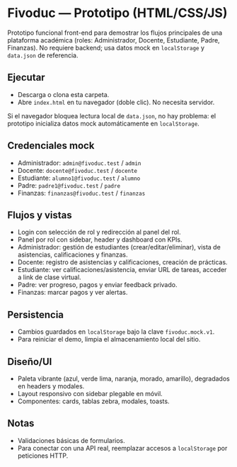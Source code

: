 # Fivoduc — Prototipo (HTML/CSS/JS)

Prototipo funcional front-end para demostrar los flujos principales de una plataforma académica (roles: Administrador, Docente, Estudiante, Padre, Finanzas). No requiere backend; usa datos mock en `localStorage` y `data.json` de referencia.

## Ejecutar
- Descarga o clona esta carpeta.
- Abre `index.html` en tu navegador (doble clic). No necesita servidor.

Si el navegador bloquea lectura local de `data.json`, no hay problema: el prototipo inicializa datos mock automáticamente en `localStorage`.

## Credenciales mock
- Administrador: `admin@fivoduc.test` / `admin`
- Docente: `docente@fivoduc.test` / `docente`
- Estudiante: `alumno1@fivoduc.test` / `alumno`
- Padre: `padre1@fivoduc.test` / `padre`
- Finanzas: `finanzas@fivoduc.test` / `finanzas`

## Flujos y vistas
- Login con selección de rol y redirección al panel del rol.
- Panel por rol con sidebar, header y dashboard con KPIs.
- Administrador: gestión de estudiantes (crear/editar/eliminar), vista de asistencias, calificaciones y finanzas.
- Docente: registro de asistencias y calificaciones, creación de prácticas.
- Estudiante: ver calificaciones/asistencia, enviar URL de tareas, acceder a link de clase virtual.
- Padre: ver progreso, pagos y enviar feedback privado.
- Finanzas: marcar pagos y ver alertas.

## Persistencia
- Cambios guardados en `localStorage` bajo la clave `fivoduc.mock.v1`.
- Para reiniciar el demo, limpia el almacenamiento local del sitio.

## Diseño/UI
- Paleta vibrante (azul, verde lima, naranja, morado, amarillo), degradados en headers y modales.
- Layout responsivo con sidebar plegable en móvil.
- Componentes: cards, tablas zebra, modales, toasts.

## Notas
- Validaciones básicas de formularios.
- Para conectar con una API real, reemplazar accesos a `localStorage` por peticiones HTTP.
